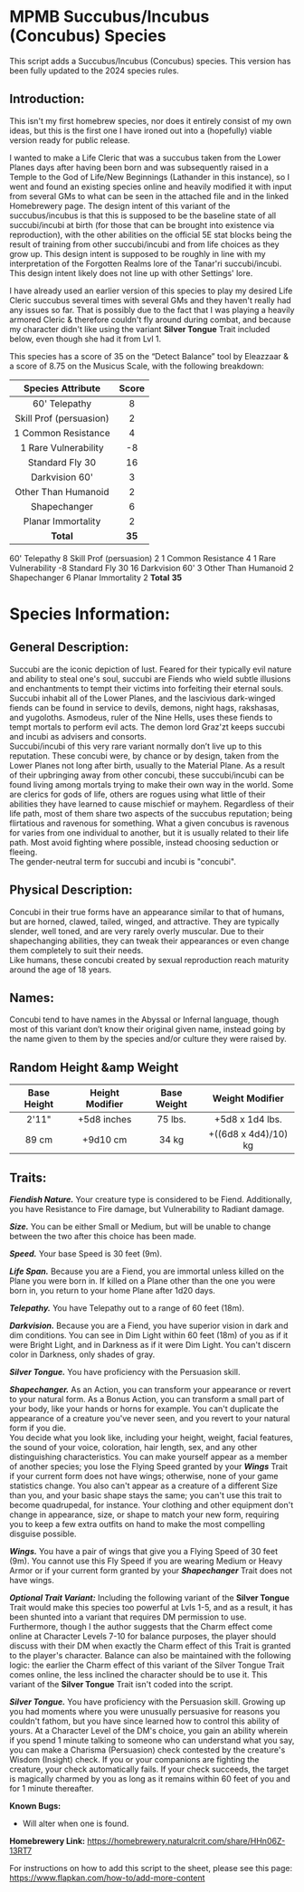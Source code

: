 # MPMB Succubus/Incubus (Concubus) Species
This script adds a Succubus/Incubus (Concubus) species. This version has been fully updated to the 2024 species rules.

## Introduction:
This isn't my first homebrew species, nor does it entirely consist of my own ideas, but this is the first one I have ironed out into a (hopefully) viable version ready for public release.

I wanted to make a Life Cleric that was a succubus taken from the Lower Planes days after having been born and was subsequently raised in a Temple to the God of Life/New Beginnings (Lathander in this instance), so I went and found an existing species online and heavily modified it with input from several GMs to what can be seen in the attached file and in the linked Homebrewery page.
The design intent of this variant of the succubus/incubus is that this is supposed to be the baseline state of all succubi/incubi at birth (for those that can be brought into existence via reproduction), with the other abilities on the official 5E stat blocks being the result of training from other succubi/incubi and from life choices as they grow up. This design intent is supposed to be roughly in line with my interpretation of the Forgotten Realms lore of the Tanar'ri succubi/incubi. This design intent likely does not line up with other Settings' lore.

I have already used an earlier version of this species to play my desired Life Cleric succubus several times with several GMs and they haven't really had any issues so far. That is possibly due to the fact that I was playing a heavily armored Cleric & therefore couldn't fly around during combat, and because my character didn't like using the variant **Silver Tongue** Trait included below, even though she had it from Lvl 1.

This species has a score of 35 on the “Detect Balance” tool by Eleazzaar & a score of 8.75 on the Musicus Scale, with the following breakdown:

| Species Attribute       | Score |
|:-----------------------:|:-----:|
| 60' Telepathy           |   8   |
| Skill Prof (persuasion) |   2   |
| 1 Common Resistance     |   4   |
| 1 Rare Vulnerability    |  -8   |
| Standard Fly 30         |  16   |
| Darkvision 60'          |   3   |
| Other Than Humanoid     |   2   |
| Shapechanger            |   6   |
| Planar Immortality      |   2   |
| **Total**                   |  **35**   |

60' Telepathy                     8
Skill Prof (persuasion)           2
1 Common Resistance               4
1 Rare Vulnerability              -8
Standard Fly 30                   16
Darkvision 60'                    3
Other Than Humanoid               2
Shapechanger                      6
Planar Immortality                2
**Total**                             **35**

# Species Information:
## General Description:
Succubi are the iconic depiction of lust. Feared for their typically evil nature and ability to steal one's soul, succubi are Fiends who wield subtle illusions and enchantments to tempt their victims into forfeiting their eternal souls. Succubi inhabit all of the Lower Planes, and the lascivious dark-winged fiends can be found in service to devils, demons, night hags, rakshasas, and yugoloths. Asmodeus, ruler of the Nine Hells, uses these fiends to tempt mortals to perform evil acts. The demon lord Graz'zt keeps succubi and incubi as advisers and consorts.<br>
Succubi/incubi of this very rare variant normally don’t live up to this reputation. These concubi were, by chance or by design, taken from the Lower Planes not long after birth, usually to the Material Plane. As a result of their upbringing away from other concubi, these succubi/incubi can be found living among mortals trying to make their own way in the world. Some are clerics for gods of life, others are rogues using what little of their abilities they have learned to cause mischief or mayhem. Regardless of their life path, most of them share two aspects of the succubus reputation; being flirtatious and ravenous for something. What a given concubus is ravenous for varies from one individual to another, but it is usually related to their life path. Most avoid fighting where possible, instead choosing seduction or fleeing.<br>
The gender-neutral term for succubi and incubi is "concubi".

## Physical Description:
Concubi in their true forms have an appearance similar to that of humans, but are horned, clawed, tailed, winged, and attractive. They are typically slender, well toned, and are very rarely overly muscular. Due to their shapechanging abilities, they can tweak their appearances or even change them completely to suit their needs.<br>
Like humans, these concubi created by sexual reproduction reach maturity around the age of 18 years. 

## Names:
Concubi tend to have names in the Abyssal or Infernal language, though most of this variant don’t know their original given name, instead going by the name given to them by the species and/or culture they were raised by.

## Random Height &amp Weight
| Base Height | Height Modifier | Base Weight |   Weight Modifier    |
|:-----------:|:---------------:|:-----------:|:--------------------:|
| 2'11"       | +5d8 inches     | 75 lbs.     | +5d8 x 1d4 lbs.      |
| 89 cm       | +9d10 cm        | 34 kg       | +((6d8 x 4d4)/10) kg |

## Traits:
***Fiendish Nature.*** Your creature type is considered to be Fiend. Additionally, you have Resistance to Fire damage, but Vulnerability to Radiant damage.

***Size.*** You can be either Small or Medium, but will be unable to change between the two after this choice has been made.

***Speed.*** Your base Speed is 30 feet (9m).

***Life Span.*** Because you are a Fiend, you are immortal unless killed on the Plane you were born in. If killed on a Plane other than the one you were born in, you return to your home Plane after 1d20 days.

***Telepathy.*** You have Telepathy out to a range of 60 feet (18m).

***Darkvision.*** Because you are a Fiend, you have superior vision in dark and dim conditions. You can see in Dim Light within 60 feet (18m) of you as if it were Bright Light, and in Darkness as if it were Dim Light. You can't discern color in Darkness, only shades of gray.

***Silver Tongue.*** You have proficiency with the Persuasion skill.

***Shapechanger.*** As an Action, you can transform your appearance or revert to your natural form. As a Bonus Action, you can transform a small part of your body, like your hands or horns for example. You can't duplicate the appearance of a creature you've never seen, and you revert to your natural form if you die. <br>
You decide what you look like, including your height, weight, facial features, the sound of your voice, coloration, hair length, sex, and any other distinguishing characteristics. You can make yourself appear as a member of another species; you lose the Flying Speed granted by your ***Wings*** Trait if your current form does not have wings; otherwise, none of your game statistics change. You also can't appear as a creature of a different Size than you, and your basic shape stays the same; you can't use this trait to become quadrupedal, for instance. Your clothing and other equipment don't change in appearance, size, or shape to match your new form, requiring you to keep a few extra outfits on hand to make the most compelling disguise possible.

***Wings.*** You have a pair of wings that give you a Flying Speed of 30 feet (9m). You cannot use this Fly Speed if you are wearing Medium or Heavy Armor or if your current form granted by your ***Shapechanger*** Trait does not have wings.

***__Optional Trait Variant:__***
Including the following variant of the **Silver Tongue** Trait would make this species too powerful at Lvls 1-5, and as a result, it has been shunted into a variant that requires DM permission to use. Furthermore, though I the author suggests that the Charm effect come online at Character Levels 7-10 for balance purposes, the player should discuss with their DM when exactly the Charm effect of this Trait is granted to the player's character. Balance can also be maintained with the following logic: the earlier the Charm effect of this variant of the Silver Tongue Trait comes online, the less inclined the character should be to use it. This variant of the **Silver Tongue** Trait isn't coded into the script.

***Silver Tongue.*** You have proficiency with the Persuasion skill. Growing up you had moments where you were unusually persuasive for reasons you couldn't fathom, but you have since learned how to control this ability of yours. At a Character Level of the DM's choice, you gain an ability wherein if you spend 1 minute talking to someone who can understand what you say, you can make a Charisma (Persuasion) check contested by the creature's Wisdom (Insight) check. If you or your companions are fighting the creature, your check automatically fails. If your check succeeds, the target is magically charmed by you as long as it remains within 60 feet of you and for 1 minute thereafter.

**Known Bugs:**
- Will alter when one is found.

**Homebrewery Link:**
https://homebrewery.naturalcrit.com/share/HHn06Z-13RT7

For instructions on how to add this script to the sheet, please see this page: https://www.flapkan.com/how-to/add-more-content
